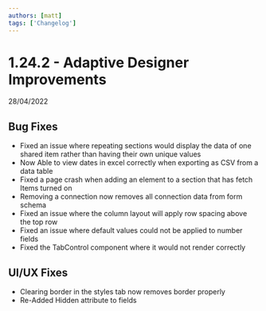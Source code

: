 ```yaml
---
authors: [matt]
tags: ['Changelog']
---
```


# 1.24.2 - Adaptive Designer Improvements
28/04/2022

## Bug Fixes

- Fixed an issue where repeating sections would display the data of one shared item rather than having their own unique values
- Now Able to view dates in excel correctly when exporting as CSV from a data table
- Fixed a page crash when adding an element to a section that has fetch Items turned on
- Removing a connection now removes all connection data from form schema
- Fixed an issue where the column layout will apply row spacing above the top row
- Fixed an issue where default values could not be applied to number fields
- Fixed the TabControl component where it would not render correctly

## UI/UX Fixes

- Clearing border in the styles tab now removes border properly
- Re-Added Hidden attribute to fields